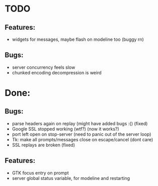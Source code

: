 # TODO

## Features:
- widgets for messages, maybe flash on modeline too (buggy rn)

## Bugs:
- server concurrency feels slow
- chunked encoding decompression is weird

# Done:

## Bugs:
- parse headers again on replay (might have added bugs :{) (fixed)
- Google SSL stopped working (wtf?) (now it works?)
- port left open on stop-server (need to panic out of the server loop)
- Tk: make all prompts/messages close on escape/cancel (dont care)
- SSL replays are broken (fixed)

## Features:
- GTK focus entry on prompt
- server global status variable, for modeline and restarting
